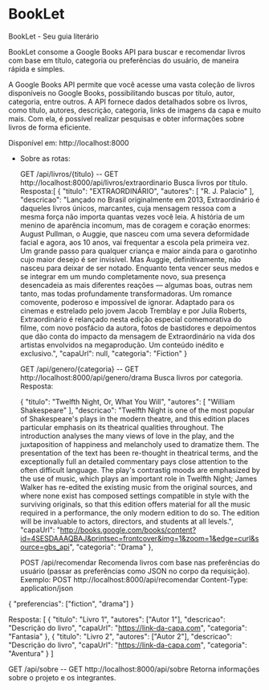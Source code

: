# BookLet
BookLet - Seu guia literário

BookLet consome a Google Books API para buscar e recomendar livros com base em título, categoria ou preferências do usuário, de maneira rápida e simples.

A Google Books API permite que você acesse uma vasta coleção de livros disponíveis no Google Books, possibilitando buscas por título, autor, categoria, entre outros. A API fornece dados detalhados sobre os livros, como título, autores, descrição, categoria, links de imagens da capa e muito mais. Com ela, é possível realizar pesquisas e obter informações sobre livros de forma eficiente.


Disponível em: http://localhost:8000




* Sobre as rotas:

  GET /api/livros/{titulo} -- GET http://localhost:8000/api/livros/extraordinario
  Busca livros por título.
  Resposta:[
	{
		"titulo": "EXTRAORDINÁRIO",
		"autores": [
			"R. J. Palacio"
		],
		"descricao": "Lançado no Brasil originalmente em 2013, Extraordinário é daqueles livros únicos, marcantes, cuja mensagem ressoa com a mesma força não importa quantas vezes você leia. A história de um menino de aparência incomum, mas de coragem e coração enormes: August Pullman, o Auggie, que nasceu com uma severa deformidade facial e agora, aos 10 anos, vai frequentar a escola pela primeira vez. Um grande passo para qualquer criança e maior ainda para o garotinho cujo maior desejo é ser invisível. Mas Auggie, definitivamente, não nasceu para deixar de ser notado. Enquanto tenta vencer seus medos e se integrar em um mundo completamente novo, sua presença desencadeia as mais diferentes reações — algumas boas, outras nem tanto, mas todas profundamente transformadoras. Um romance comovente, poderoso e impossível de ignorar. Adaptado para os cinemas e estrelado pelo jovem Jacob Tremblay e por Julia Roberts, Extraordinário é relançado nesta edição especial comemorativa do filme, com novo posfácio da autora, fotos de bastidores e depoimentos que dão conta do impacto da mensagem de Extraordinário na vida dos artistas envolvidos na megaprodução. Um conteúdo inédito e exclusivo.",
		"capaUrl": null,
		"categoria": "Fiction"
	}




  GET /api/genero/{categoria} -- GET http://localhost:8000/api/genero/drama
  Busca livros por categoria.
  Resposta:
  
	{
		"titulo": "Twelfth Night, Or, What You Will",
		"autores": [
			"William Shakespeare"
		],
		"descricao": "Twelfth Night is one of the most popular of Shakespeare's plays in the modern theatre, and this edition places particular emphasis on its theatrical qualities throughout. The introduction analyses the many views of love in the play, and the juxtaposition of happiness and melancholy used to dramatize them. The presentation of the text has been re-thought in theatrical terms, and the exceptionally full an detailed commentary pays close attention to the often difficult language. The play's contrastig moods are emphasized by the use of music, which plays an important role in Twelfth Night; James Walker has re-edited the existing music from the original sources, and where none exist has composed settings compatible in style with the surviving originals, so that this edition offers material for all the music required in a performance, the only modern edition to do so. The edition will be invaluable to actors, directors, and students at all levels.",
		"capaUrl": "http://books.google.com/books/content?id=4SESDAAAQBAJ&printsec=frontcover&img=1&zoom=1&edge=curl&source=gbs_api",
		"categoria": "Drama"
	},



  POST /api/recomendar
  Recomenda livros com base nas preferências do usuário (passar as preferências como JSON no corpo da requisição).
  Exemplo: POST http://localhost:8000/api/recomendar
Content-Type: application/json

{
  "preferencias": ["fiction", "drama"]
}

Resposta:
[
  {
    "titulo": "Livro 1",
    "autores": ["Autor 1"],
    "descricao": "Descrição do livro",
    "capaUrl": "https://link-da-capa.com",
    "categoria": "Fantasia"
  },
  {
    "titulo": "Livro 2",
    "autores": ["Autor 2"],
    "descricao": "Descrição do livro",
    "capaUrl": "https://link-da-capa.com",
    "categoria": "Aventura"
  }
]


  GET /api/sobre -- GET http://localhost:8000/api/sobre
  Retorna informações sobre o projeto e os integrantes.


  

